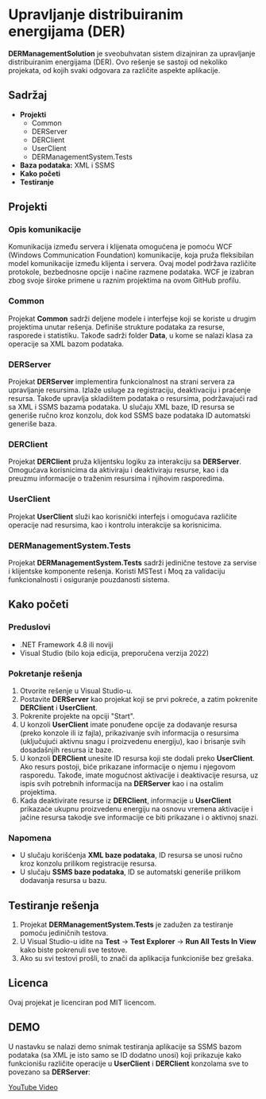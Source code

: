 # Upravljanje distribuiranim energijama (DER)

**DERManagementSolution** je sveobuhvatan sistem dizajniran za upravljanje distribuiranim energijama (DER). Ovo rešenje se sastoji od nekoliko projekata, od kojih svaki odgovara za različite aspekte aplikacije.

## Sadržaj
- **Projekti**
  - Common
  - DERServer
  - DERClient
  - UserClient
  - DERManagementSystem.Tests
- **Baza podataka:** XML i SSMS
- **Kako početi**
- **Testiranje**

## Projekti

### Opis komunikacije
Komunikacija između servera i klijenata omogućena je pomoću WCF (Windows Communication Foundation) komunikacije, koja pruža fleksibilan model komunikacije između klijenta i servera. Ovaj model podržava različite protokole, bezbednosne opcije i načine razmene podataka. WCF je izabran zbog svoje široke primene u raznim projektima na ovom GitHub profilu.

### Common
Projekat **Common** sadrži deljene modele i interfejse koji se koriste u drugim projektima unutar rešenja. Definiše strukture podataka za resurse, rasporede i statistiku. Takođe sadrži folder **Data**, u kome se nalazi klasa za operacije sa XML bazom podataka.

### DERServer
Projekat **DERServer** implementira funkcionalnost na strani servera za upravljanje resursima. Izlaže usluge za registraciju, deaktivaciju i praćenje resursa. Takođe upravlja skladištem podataka o resursima, podržavajući rad sa XML i SSMS bazama podataka. U slučaju XML baze, ID resursa se generiše ručno kroz konzolu, dok kod SSMS baze podataka ID automatski generiše baza.

### DERClient
Projekat **DERClient** pruža klijentsku logiku za interakciju sa **DERServer**. Omogućava korisnicima da aktiviraju i deaktiviraju resurse, kao i da preuzmu informacije o traženim resursima i njihovim rasporedima.

### UserClient
Projekat **UserClient** služi kao korisnički interfejs i omogućava različite operacije nad resursima, kao i kontrolu interakcije sa korisnicima.

### DERManagementSystem.Tests
Projekat **DERManagementSystem.Tests** sadrži jedinične testove za servise i klijentske komponente rešenja. Koristi MSTest i Moq za validaciju funkcionalnosti i osiguranje pouzdanosti sistema.

## Kako početi

### Preduslovi
- .NET Framework 4.8 ili noviji
- Visual Studio (bilo koja edicija, preporučena verzija 2022)

### Pokretanje rešenja
1. Otvorite rešenje u Visual Studio-u.
2. Postavite **DERServer** kao projekat koji se prvi pokreće, a zatim pokrenite **DERClient** i **UserClient**.
3. Pokrenite projekte na opciji "Start".
4. U konzoli **UserClient** imate ponuđene opcije za dodavanje resursa (preko konzole ili iz fajla), prikazivanje svih informacija o resursima (uključujući aktivnu snagu i proizvedenu energiju), kao i brisanje svih dosadašnjih resursa iz baze.
5. U konzoli **DERClient** unesite ID resursa koji ste dodali preko **UserClient**. Ako resurs postoji, biće prikazane informacije o njemu i njegovom rasporedu. Takođe, imate mogućnost aktivacije i deaktivacije resursa, uz ispis svih potrebnih informacija na **DERServer** kao i na ostalim projektima.
6. Kada deaktivirate resurse iz **DERClient**, informacije u **UserClient** prikazaće ukupnu proizvedenu energiju na osnovu vremena aktivacije i jačine resursa takodje sve informacije ce biti prikazane i o aktivnoj snazi.
   
### Napomena
- U slučaju korišćenja **XML baze podataka**, ID resursa se unosi ručno kroz konzolu prilikom registracije resursa.
- U slučaju **SSMS baze podataka**, ID se automatski generiše prilikom dodavanja resursa u bazu.

## Testiranje rešenja
1. Projekat **DERManagementSystem.Tests** je zadužen za testiranje pomoću jediničnih testova.
2. U Visual Studio-u idite na **Test** -> **Test Explorer** -> **Run All Tests In View** kako biste pokrenuli sve testove.
3. Ako su svi testovi prošli, to znači da aplikacija funkcioniše bez grešaka.

## Licenca
Ovaj projekat je licenciran pod MIT licencom.

## DEMO
U nastavku se nalazi demo snimak testiranja aplikacije sa SSMS bazom podataka (sa XML je isto samo se ID dodatno unosi) koji prikazuje kako funkcionišu različite operacije u **UserClient** i **DERClient** konzolama sve to povezano sa **DERServer**:

[YouTube Video](https://youtu.be/FQnMni_BQYI)


